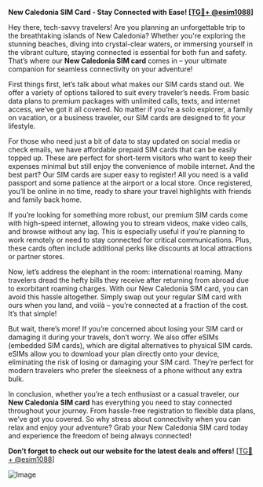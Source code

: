**New Caledonia SIM Card - Stay Connected with Ease! [[TG💪+ @esim1088](https://t.me/s/esim1088)]**

Hey there, tech-savvy travelers! Are you planning an unforgettable trip to the breathtaking islands of New Caledonia? Whether you're exploring the stunning beaches, diving into crystal-clear waters, or immersing yourself in the vibrant culture, staying connected is essential for both fun and safety. That’s where our **New Caledonia SIM card** comes in – your ultimate companion for seamless connectivity on your adventure!

First things first, let’s talk about what makes our SIM cards stand out. We offer a variety of options tailored to suit every traveler’s needs. From basic data plans to premium packages with unlimited calls, texts, and internet access, we’ve got it all covered. No matter if you’re a solo explorer, a family on vacation, or a business traveler, our SIM cards are designed to fit your lifestyle.

For those who need just a bit of data to stay updated on social media or check emails, we have affordable prepaid SIM cards that can be easily topped up. These are perfect for short-term visitors who want to keep their expenses minimal but still enjoy the convenience of mobile internet. And the best part? Our SIM cards are super easy to register! All you need is a valid passport and some patience at the airport or a local store. Once registered, you’ll be online in no time, ready to share your travel highlights with friends and family back home.

If you’re looking for something more robust, our premium SIM cards come with high-speed internet, allowing you to stream videos, make video calls, and browse without any lag. This is especially useful if you’re planning to work remotely or need to stay connected for critical communications. Plus, these cards often include additional perks like discounts at local attractions or partner stores.

Now, let’s address the elephant in the room: international roaming. Many travelers dread the hefty bills they receive after returning from abroad due to exorbitant roaming charges. With our New Caledonia SIM card, you can avoid this hassle altogether. Simply swap out your regular SIM card with ours when you land, and voilà – you’re connected at a fraction of the cost. It’s that simple!

But wait, there’s more! If you’re concerned about losing your SIM card or damaging it during your travels, don’t worry. We also offer eSIMs (embedded SIM cards), which are digital alternatives to physical SIM cards. eSIMs allow you to download your plan directly onto your device, eliminating the risk of losing or damaging your SIM card. They’re perfect for modern travelers who prefer the sleekness of a phone without any extra bulk.

In conclusion, whether you’re a tech enthusiast or a casual traveler, our **New Caledonia SIM card** has everything you need to stay connected throughout your journey. From hassle-free registration to flexible data plans, we’ve got you covered. So why stress about connectivity when you can relax and enjoy your adventure? Grab your New Caledonia SIM card today and experience the freedom of being always connected!

**Don’t forget to check out our website for the latest deals and offers!** [[TG💪+ @esim1088](https://t.me/s/esim1088)]  

![Image](https://i.postimg.cc/Y0z9fWf4/image.png)